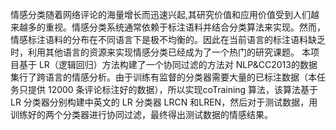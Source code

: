 情感分类随着网络评论的海量增长而迅速兴起,其研究价值和应用价值受到人们越来越多的重视。情感分类系统通常依赖于标注语料并结合分类算法来实现。然而，情感标注语料的分布在不同语言下是极不均衡的。因此在当前语言的标注语料缺乏时，利用其他语言的资源来实现情感分类已经成为了一个热门的研究课题。
本项目基于 LR（逻辑回归）方法构建了一个协同过滤的方法对 NLP&CC2013的数据集行了跨语言的情感分析。由于训练有监督的分类器需要大量的已标注数据（本任务只提供 12000 条评论标注好的数据），所以实现coTraining 算法，该算法基于 LR 分类器分别构建中英文的 LR 分类器 LRCN 和LREN，然后对于测试数据，用训练好的两个分类器进行协同过滤，最终得出测试数据的情感结果。

